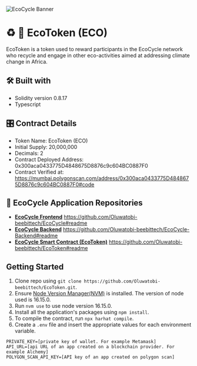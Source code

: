 ![EcoCycle Banner](https://res.cloudinary.com/dfybu7w8o/image/upload/v1670102878/ecocycle_banner_728X90_zc2ftp.png)
# :recycle: :seedling: EcoToken (ECO)

EcoToken is a token used to reward participants in the EcoCycle network who recycle and engage in other eco-activities aimed at addressing climate change in Africa.

## :hammer_and_wrench: Built with
- Solidity version 0.8.17
- Typescript

## :control_knobs: Contract Details
- Token Name: EcoToken (ECO)
- Initial Supply: 20,000,000
- Decimals: 2
- Contract Deployed Address: 0x300aca0433775D4848675D8876c9c604BC0887F0
- Contract Verified at: https://mumbai.polygonscan.com/address/0x300aca0433775D4848675D8876c9c604BC0887F0#code

## :gem: EcoCycle Application Repositories
- [**EcoCycle Frontend**](https://github.com/Oluwatobi-beebittech/EcoCycle#readme) https://github.com/Oluwatobi-beebittech/EcoCycle#readme
- [**EcoCycle Backend**](https://github.com/Oluwatobi-beebittech/EcoCycle-Backend#readme) https://github.com/Oluwatobi-beebittech/EcoCycle-Backend#readme
- [**EcoCycle Smart Contract (EcoToken)**](https://github.com/Oluwatobi-beebittech/EcoToken#readme) https://github.com/Oluwatobi-beebittech/EcoToken#readme

## Getting Started
1. Clone repo using `git clone https://github.com/Oluwatobi-beebittech/EcoToken.git`.
2. Ensure [Node Version Manager(NVM)](https://github.com/nvm-sh/nvm) is installed. The version of node used is 16.15.0.
3. Run `nvm use` to use node version 16.15.0.
4. Install all the application's packages using `npm install`.
5. To compile the contract, run `npx harhat compile`.
6. Create a `.env` file and insert the appropriate values for each environment variable.
```
PRIVATE_KEY=[private key of wallet. For example Metamask]
API_URL=[api URL of an app created on a blockchain provider. For example Alchemy]
POLYGON_SCAN_API_KEY=[API key of an app created on polygon scan]
```

